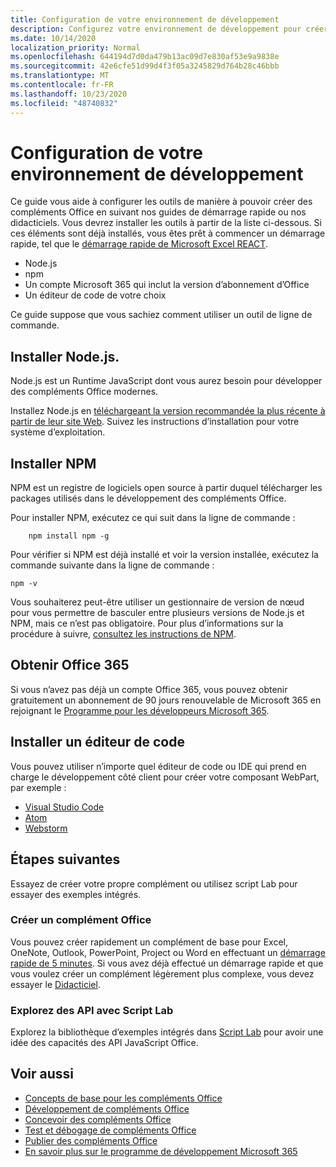 ```yaml
---
title: Configuration de votre environnement de développement
description: Configurez votre environnement de développement pour créer des compléments Office.
ms.date: 10/14/2020
localization_priority: Normal
ms.openlocfilehash: 644194d7d0da479b13ac09d7e830af53e9a9838e
ms.sourcegitcommit: 42e6cfe51d99d4f3f05a3245829d764b28c46bbb
ms.translationtype: MT
ms.contentlocale: fr-FR
ms.lasthandoff: 10/23/2020
ms.locfileid: "48740832"
---
```

# <a name="set-up-your-development-environment"></a>Configuration de votre environnement de développement

Ce guide vous aide à configurer les outils de manière à pouvoir créer des compléments Office en suivant nos guides de démarrage rapide ou nos didacticiels. Vous devrez installer les outils à partir de la liste ci-dessous. Si ces éléments sont déjà installés, vous êtes prêt à commencer un démarrage rapide, tel que le [démarrage rapide de Microsoft Excel REACT](../quickstarts/excel-quickstart-react.md).

- Node.js
- npm
- Un compte Microsoft 365 qui inclut la version d’abonnement d’Office
- Un éditeur de code de votre choix

Ce guide suppose que vous sachiez comment utiliser un outil de ligne de commande. 

## <a name="install-nodejs"></a>Installer Node.js.

Node.js est un Runtime JavaScript dont vous aurez besoin pour développer des compléments Office modernes.

Installez Node.js en [téléchargeant la version recommandée la plus récente à partir de leur site Web](https://nodejs.org). Suivez les instructions d’installation pour votre système d’exploitation.

## <a name="install-npm"></a>Installer NPM

NPM est un registre de logiciels open source à partir duquel télécharger les packages utilisés dans le développement des compléments Office.

Pour installer NPM, exécutez ce qui suit dans la ligne de commande :

```command&nbsp;line
    npm install npm -g
```

Pour vérifier si NPM est déjà installé et voir la version installée, exécutez la commande suivante dans la ligne de commande :

```command&nbsp;line
npm -v
```

Vous souhaiterez peut-être utiliser un gestionnaire de version de nœud pour vous permettre de basculer entre plusieurs versions de Node.js et NPM, mais ce n’est pas obligatoire. Pour plus d’informations sur la procédure à suivre, [consultez les instructions de NPM](https://docs.npmjs.com/downloading-and-installing-node-js-and-npm).

## <a name="get-office-365"></a>Obtenir Office 365

Si vous n’avez pas déjà un compte Office 365, vous pouvez obtenir gratuitement un abonnement de 90 jours renouvelable de Microsoft 365 en rejoignant le [Programme pour les développeurs Microsoft 365](https://developer.microsoft.com/office/dev-program).

## <a name="install-a-code-editor"></a>Installer un éditeur de code

Vous pouvez utiliser n’importe quel éditeur de code ou IDE qui prend en charge le développement côté client pour créer votre composant WebPart, par exemple :

- [Visual Studio Code](https://code.visualstudio.com/)
- [Atom](https://atom.io)
- [Webstorm](https://www.jetbrains.com/webstorm)

## <a name="next-steps"></a>Étapes suivantes

Essayez de créer votre propre complément ou utilisez script Lab pour essayer des exemples intégrés.

### <a name="create-an-office-add-in"></a>Créer un complément Office

Vous pouvez créer rapidement un complément de base pour Excel, OneNote, Outlook, PowerPoint, Project ou Word en effectuant un [démarrage rapide de 5 minutes](/office/dev/add-ins/). Si vous avez déjà effectué un démarrage rapide et que vous voulez créer un complément légèrement plus complexe, vous devez essayer le [Didacticiel](/office/dev/add-ins/).

### <a name="explore-the-apis-with-script-lab"></a>Explorez des API avec Script Lab

Explorez la bibliothèque d’exemples intégrés dans [Script Lab](explore-with-script-lab.md) pour avoir une idée des capacités des API JavaScript Office.

## <a name="see-also"></a>Voir aussi

- [Concepts de base pour les compléments Office](../overview/core-concepts-office-add-ins.md)
- [Développement de compléments Office](../develop/develop-overview.md)
- [Concevoir des compléments Office](../design/add-in-design.md)
- [Test et débogage de compléments Office](../testing/test-debug-office-add-ins.md)
- [Publier des compléments Office](../publish/publish.md)
- [En savoir plus sur le programme de développement Microsoft 365](https://developer.microsoft.com/microsoft-365/dev-program)
